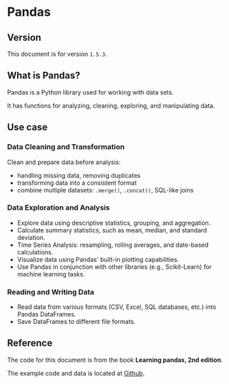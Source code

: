 # Pandas

## Version

This document is for version `1.5.3`.


## What is Pandas?

Pandas is a Python library used for working with data sets.

It has functions for analyzing, cleaning, exploring, and manipulating data.


## Use case

### Data Cleaning and Transformation
 
Clean and prepare data before analysis:
- handling missing data, removing duplicates
- transforming data into a consistent format
- combine multiple datasets: `.merge()`, `.concat()`, SQL-like joins

### Data Exploration and Analysis

- Explore data using descriptive statistics, grouping, and aggregation.
- Calculate summary statistics, such as mean, median, and standard deviation.
- Time Series Analysis: resampling, rolling averages, and date-based calculations.
- Visualize data using Pandas' built-in plotting capabilities.
- Use Pandas in conjunction with other libraries (e.g., Scikit-Learn) for machine learning tasks.

### Reading and Writing Data
- Read data from various formats (CSV, Excel, SQL databases, etc.) into Pandas DataFrames.
- Save DataFrames to different file formats.


## Reference

The code for this document is from the book **Learning pandas, 2nd edition**.

The example code and data is located at [Github](https://github.com/PacktPublishing/Learning-Pandas-Second-Edition).